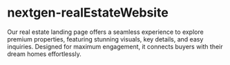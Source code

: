 # nextgen-realEstateWebsite
Our real estate landing page offers a seamless experience to explore premium properties, featuring stunning visuals, key details, and easy inquiries. Designed for maximum engagement, it connects buyers with their dream homes effortlessly. 
